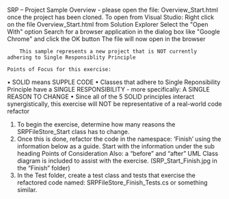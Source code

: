 SRP – Project Sample Overview - please open the file: Overview_Start.html once the project has been cloned.
To open from Visual Studio:
Right click on the file Overview_Start.html from Solution Explorer
Select the "Open With" option
Search for a browser application in the dialog box like "Google Chrome" and click the OK button
The file will now open in the browser


    	This sample represents a new project that is NOT currently adhering to Single Responsiblity Principle

	Points of Focus for this exercise:

•	SOLID means SUPPLE CODE
•	Classes that adhere to Single Reponsibility Principle have a SINGLE RESPONSIBILITY - more specifically: A SINGLE  REASON TO CHANGE
•	Since all of the 5 SOLID principles interact synergistically, this exercise will NOT be representative of a real-world code refactor

1.	To begin the exercise, determine how many reasons the SRPFileStore_Start class has to change.
2.	Once this is done, refactor the code in the namespace: ‘Finish’ using the information below as a guide. 
Start with the information under the sub heading Points of Consideration
Also: a “before” and “after” UML Class diagram is included to assist with the exercise. (SRP_Start_Finish.jpg in the “Finish” folder)
3.	In the Test folder, create a test class and tests that exercise the refactored code named: SRPFileStore_Finish_Tests.cs or something similar.

